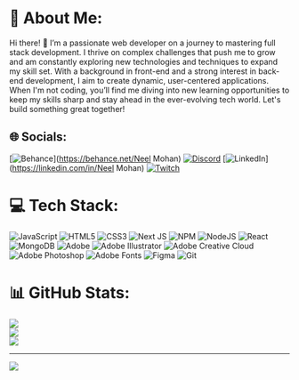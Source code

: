 # 💫 About Me:
Hi there! 👋 I’m a passionate web developer on a journey to mastering full stack development. I thrive on complex challenges that push me to grow and am constantly exploring new technologies and techniques to expand my skill set. With a background in front-end and a strong interest in back-end development, I aim to create dynamic, user-centered applications. When I'm not coding, you’ll find me diving into new learning opportunities to keep my skills sharp and stay ahead in the ever-evolving tech world. Let's build something great together!


## 🌐 Socials:
[![Behance](https://img.shields.io/badge/Behance-1769ff?logo=behance&logoColor=white)](https://behance.net/Neel Mohan) [![Discord](https://img.shields.io/badge/Discord-%237289DA.svg?logo=discord&logoColor=white)](https://discord.gg/pstl.002) [![LinkedIn](https://img.shields.io/badge/LinkedIn-%230077B5.svg?logo=linkedin&logoColor=white)](https://linkedin.com/in/Neel Mohan) [![Twitch](https://img.shields.io/badge/Twitch-%239146FF.svg?logo=Twitch&logoColor=white)](https://twitch.tv/PSTL002) 

# 💻 Tech Stack:
![JavaScript](https://img.shields.io/badge/javascript-%23323330.svg?style=for-the-badge&logo=javascript&logoColor=%23F7DF1E) ![HTML5](https://img.shields.io/badge/html5-%23E34F26.svg?style=for-the-badge&logo=html5&logoColor=white) ![CSS3](https://img.shields.io/badge/css3-%231572B6.svg?style=for-the-badge&logo=css3&logoColor=white) ![Next JS](https://img.shields.io/badge/Next-black?style=for-the-badge&logo=next.js&logoColor=white) ![NPM](https://img.shields.io/badge/NPM-%23CB3837.svg?style=for-the-badge&logo=npm&logoColor=white) ![NodeJS](https://img.shields.io/badge/node.js-6DA55F?style=for-the-badge&logo=node.js&logoColor=white) ![React](https://img.shields.io/badge/react-%2320232a.svg?style=for-the-badge&logo=react&logoColor=%2361DAFB) ![MongoDB](https://img.shields.io/badge/MongoDB-%234ea94b.svg?style=for-the-badge&logo=mongodb&logoColor=white) ![Adobe](https://img.shields.io/badge/adobe-%23FF0000.svg?style=for-the-badge&logo=adobe&logoColor=white) ![Adobe Illustrator](https://img.shields.io/badge/adobe%20illustrator-%23FF9A00.svg?style=for-the-badge&logo=adobe%20illustrator&logoColor=white) ![Adobe Creative Cloud](https://img.shields.io/badge/Adobe%20Creative%20Cloud-DA1F26.svg?style=for-the-badge&logo=Adobe%20Creative%20Cloud&logoColor=white) ![Adobe Photoshop](https://img.shields.io/badge/adobe%20photoshop-%2331A8FF.svg?style=for-the-badge&logo=adobe%20photoshop&logoColor=white) ![Adobe Fonts](https://img.shields.io/badge/Adobe%20Fonts-000B1D.svg?style=for-the-badge&logo=Adobe%20Fonts&logoColor=white) ![Figma](https://img.shields.io/badge/figma-%23F24E1E.svg?style=for-the-badge&logo=figma&logoColor=white) ![Git](https://img.shields.io/badge/git-%23F05033.svg?style=for-the-badge&logo=git&logoColor=white)
# 📊 GitHub Stats:
![](https://github-readme-stats.vercel.app/api?username=PSTL-02&theme=midnight-purple&hide_border=false&include_all_commits=true&count_private=false)<br/>
![](https://github-readme-streak-stats.herokuapp.com/?user=PSTL-02&theme=midnight-purple&hide_border=false)<br/>
![](https://github-readme-stats.vercel.app/api/top-langs/?username=PSTL-02&theme=midnight-purple&hide_border=false&include_all_commits=true&count_private=false&layout=compact)

---
[![](https://visitcount.itsvg.in/api?id=PSTL-02&icon=2&color=6)](https://visitcount.itsvg.in)

<!-- Proudly created with GPRM ( https://gprm.itsvg.in ) -->
